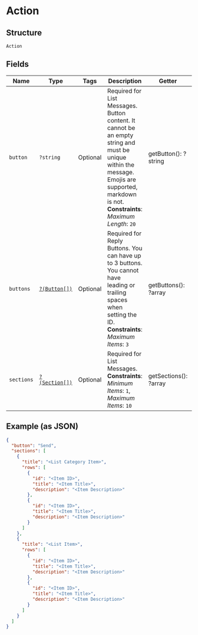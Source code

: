 
# Action

## Structure

`Action`

## Fields

| Name | Type | Tags | Description | Getter | Setter |
|  --- | --- | --- | --- | --- | --- |
| `button` | `?string` | Optional | Required for List Messages. Button content. It cannot be an empty string and must be unique within the message. Emojis are supported, markdown is not.<br>**Constraints**: *Maximum Length*: `20` | getButton(): ?string | setButton(?string button): void |
| `buttons` | [`?(Button[])`](../../doc/models/button.md) | Optional | Required for Reply Buttons. You can have up to 3 buttons. You cannot have leading or trailing spaces when setting the ID.<br>**Constraints**: *Maximum Items*: `3` | getButtons(): ?array | setButtons(?array buttons): void |
| `sections` | [`?(Section[])`](../../doc/models/section.md) | Optional | Required for List Messages.<br>**Constraints**: *Minimum Items*: `1`, *Maximum Items*: `10` | getSections(): ?array | setSections(?array sections): void |

## Example (as JSON)

```json
{
  "button": "Send",
  "sections": [
    {
      "title": "<List Category Item>",
      "rows": [
        {
          "id": "<Item ID>",
          "title": "<Item Title>",
          "description": "<Item Description>"
        },
        {
          "id": "<Item ID>",
          "title": "<Item Title>",
          "description": "<Item Description>"
        }
      ]
    },
    {
      "title": "<List Item>",
      "rows": [
        {
          "id": "<Item ID>",
          "title": "<Item Title>",
          "description": "<Item Description>"
        },
        {
          "id": "<Item ID>",
          "title": "<Item Title>",
          "description": "<Item Description>"
        }
      ]
    }
  ]
}
```

